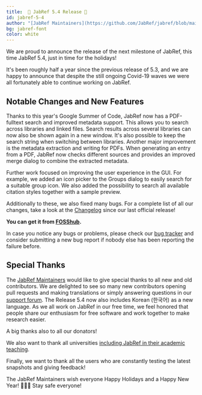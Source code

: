 ```yaml
---
title:  🎄 JabRef 5.4 Release 🎄
id: jabref-5-4
author: "[JabRef Maintainers](https://github.com/JabRef/jabref/blob/main/MAINTAINERS)"
bg: jabref-font
color: white
---
```


We are proud to announce the release of the next milestone of JabRef, this time JabRef 5.4, just in time for the holidays!
<!--more-->
It's been roughly half a year since the previous release of 5.3, and we are happy to announce that despite the still ongoing Covid-19 waves we were all fortunately able to continue working on JabRef.

## Notable Changes and New Features

Thanks to this year's Google Summer of Code, JabRef now has a PDF-fulltext search and improved metadata support. This allows you to search across libraries and linked files.
Search results across several libraries can now also be shown again in a new window. It's also possible to keep the search string when switching between libraries.
Another major improvement is the metadata extraction and writing for PDFs. When generating an entry from a PDF, JabRef now checks different sources and provides an improved merge dialog to combine the extracted metadata.

Further work focused on improving the user experience in the GUI. For example, we added an icon picker to the Groups dialog to easily search for a suitable group icon.
We also added the possibility to search all available citation styles together with a sample preview.

Additionally to these, we also fixed many bugs.
For a complete list of all our changes, take a look at the [Changelog](https://github.com/JabRef/jabref/blob/main/CHANGELOG.md) since our last official release!

**You can get it from [FOSShub](https://www.fosshub.com/JabRef.html).**

In case you notice any bugs or problems, please check our [bug tracker](https://github.com/JabRef/jabref/issues) and consider submitting a new bug report if nobody else has been reporting the failure before.

## Special Thanks

The [JabRef Maintainers](https://github.com/JabRef/jabref/blob/main/MAINTAINERS) would like to give special thanks to all new and old contributors. We are delighted to see so many new contributors opening pull requests and making translations or simply answering questions in our [support forum](https://discourse.jabref.org/). The Release 5.4 now also includes Korean (한국어) as a new language.
As we all work on JabRef in our free time, we feel honored that people share our enthusiasm for free software and work together to make research easier.

A big thanks also to all our donators!

We also want to thank all universities [including JabRef in their academic teaching](https://devdocs.jabref.org/teaching).

Finally, we want to thank all the users who are constantly testing the latest snapshots and giving feedback!

The JabRef Maintainers wish everyone Happy Holidays and a Happy New Year! 🎉🍾🎆 Stay safe everyone!
